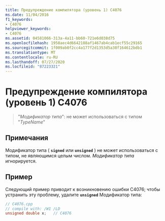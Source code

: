 ```yaml
---
title: Предупреждение компилятора (уровень 1) C4076
ms.date: 11/04/2016
f1_keywords:
- C4076
helpviewer_keywords:
- C4076
ms.assetid: 04581066-313a-4a11-bb60-721e6d038d75
ms.openlocfilehash: 1958aec4d6642188af1467ab4cab1ecf55c29165
ms.sourcegitcommit: 1f009ab0f2cc4a177f2d1353d5a38f164612bdb1
ms.translationtype: MT
ms.contentlocale: ru-RU
ms.lasthandoff: 07/27/2020
ms.locfileid: "87223321"
---
```

# <a name="compiler-warning-level-1-c4076"></a>Предупреждение компилятора (уровень 1) C4076

> "*Модификатор типа*": не может использоваться с типом "*TypeName*"

## <a name="remarks"></a>Примечания

Модификатор типа ( **`signed`** или **`unsigned`** ) не может использоваться с типом, не являющимся целым числом. *Модификатор типа* игнорируется.

## <a name="example"></a>Пример

Следующий пример приводит к возникновению ошибки C4076; чтобы устранить эту проблему, удалите **`unsigned`** Модификатор типа:

```cpp
// C4076.cpp
// compile with: /W1 /LD
unsigned double x;   // C4076
```
